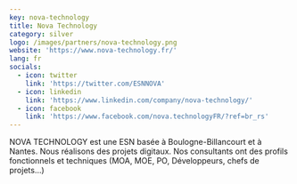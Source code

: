 ```yaml
---
key: nova-technology
title: Nova Technology
category: silver
logo: /images/partners/nova-technology.png
website: 'https://www.nova-technology.fr/'
lang: fr
socials:
  - icon: twitter
    link: 'https://twitter.com/ESNNOVA'
  - icon: linkedin
    link: 'https://www.linkedin.com/company/nova-technology/'
  - icon: facebook
    link: 'https://www.facebook.com/nova.technologyFR/?ref=br_rs'
---
```

NOVA TECHNOLOGY est une ESN basée à Boulogne-Billancourt et à Nantes. Nous réalisons des projets digitaux. Nos consultants ont des profils fonctionnels et techniques (MOA, MOE, PO, Développeurs, chefs de projets…) 
